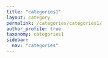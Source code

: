 ```yaml
---
title: "categories1"
layout: category
permalink: /categories/categories1/
author_profile: true
taxonomy: categories1
sidebar:
  nav: "categories"
---
```

